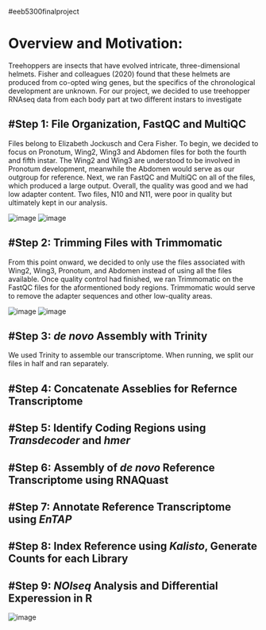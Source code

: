 #eeb5300finalproject

<h1>Overview and Motivation:</h1>
Treehoppers are insects that have evolved intricate, three-dimensional helmets. Fisher and colleagues (2020) found that these helmets are produced from co-opted wing genes, but the specifics of the chronological development are unknown. For our project, we decided to use treehopper RNAseq data from each body part at two different instars to investigate 


<h2><b>#Step 1: File Organization, FastQC and MultiQC </b></h2>
Files belong to Elizabeth Jockusch and Cera Fisher. To begin, we decided to focus on Pronotum, Wing2, Wing3 and Abdomen files for both the fourth and fifth instar. The Wing2 and Wing3 are understood to be involved in Pronotum development, meanwhile the Abdomen would serve as our outgroup for reference. Next, we ran FastQC and MultiQC on all of the files, which produced a large output. Overall, the quality was good and we had low adapter content. Two files, N10 and N11, were poor in quality but ultimately kept in our analysis.

![image](https://user-images.githubusercontent.com/44265751/116929615-aca58800-ac2c-11eb-90c1-f5a4cb7080da.png)
![image](https://user-images.githubusercontent.com/44265751/116929627-b16a3c00-ac2c-11eb-9e9d-65bf41ffc4a8.png)


<h2><b>#Step 2: Trimming Files with Trimmomatic </b></h2>
From this point onward, we decided to only use the files associated with Wing2, Wing3, Pronotum, and Abdomen instead of using all the files available. Once quality control had finished, we ran Trimmomatic on the FastQC files for the aformentioned body regions. Trimmomatic would serve to remove the adapter sequences and other low-quality areas. 

![image](https://user-images.githubusercontent.com/44265751/116928382-fbeab900-ac2a-11eb-8dd7-58ae36c96b23.png)
![image](https://user-images.githubusercontent.com/44265751/116928419-0b6a0200-ac2b-11eb-8d1a-e961253c2946.png)

<b><h2>#Step 3:<i> de novo</i> Assembly with Trinity </b></h2>
We used Trinity to assemble our transcriptome. When running, we split our files in half and ran separately. 

<b><h2>#Step 4: Concatenate Asseblies for Refernce Transcriptome </b></h2>

<b><h2>#Step 5: Identify Coding Regions using <i>Transdecoder</i> and <i>hmer</i></b></h2>

<b><h2>#Step 6: Assembly of <i>de novo</i> Reference Transcriptome using RNAQuast</b></h2>

<b><h2>#Step 7: Annotate Reference Transcriptome using <i>EnTAP</i></b></h2>

<b><h2>#Step 8: Index Reference using <i>Kalisto</i>, Generate Counts for each Library </b></h2>

<b><h2>#Step 9: <i>NOIseq</i> Analysis and Differential Experession in R</b></h2>

![image](https://user-images.githubusercontent.com/44265751/116934557-1e80d000-ac33-11eb-9855-64ce23920ca4.png)

